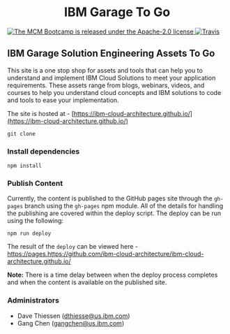 
<h1 align="center">
IBM Garage To Go
</h1>

<p align="left">
    <a href="https://github.ibm.com/CASE/cp4mcm-bootcamp/blob/master/LICENSE">
    <img src="https://img.shields.io/badge/license-Apache--2.0-blue.svg" alt="The MCM Bootcamp is released under the Apache-2.0 license" />
    <a href="https://travis.ibm.com/CASE/cp4mcm-bootcamp"><img src="https://travis.ibm.com/CASE/cp4mcm-bootcamp.svg?token=bsyfqHy4xhMwWSdQvCND&branch=master" alt="Travis"></a>
  </a>
</p>

## IBM Garage Solution Engineering Assets To Go

This site is a one stop shop for assets and tools that can help you to understand and implement IBM Cloud Solutions to meet your application requirements. These assets range from blogs, webinars, videos, and courses to help you understand cloud concepts and IBM solutions to code and tools to ease your implementation.

The site is hosted at - [https://ibm-cloud-architecture.github.io/](https://ibm-cloud-architecture.github.io/)


```
git clone
```

### Install dependencies

```
npm install
```

### Publish Content

Currently, the content is published to the GitHub pages site through the `gh-pages` branch
using the `gh-pages` npm module. All of the details for handling the publishing are covered within
the deploy script. The deploy can be run using the following:

```
npm run deploy
```

The result of the `deploy` can be viewed here - https://pages.https://github.com/ibm-cloud-architecture/ibm-cloud-architecture.github.io/

**Note:** There is a time delay between when the deploy process completes and when the
content is available on the published site.

### Administrators

- Dave Thiessen (dthiesse@us.ibm.com)
- Gang Chen (gangchen@us.ibm.com)

